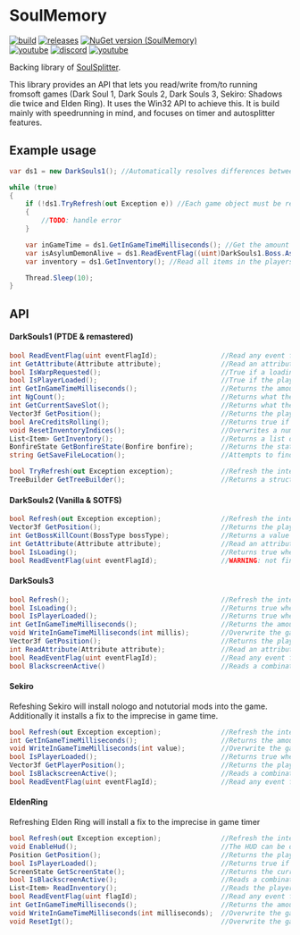 ﻿# SoulMemory

[![build](https://img.shields.io/github/actions/workflow/status/FrankvdStam/SoulSplitter/build.yml?branch=main)](https://github.com/FrankvdStam/SoulSplitter/actions) 
[![releases](https://img.shields.io/github/v/release/FrankvdStam/SoulSplitter)](https://github.com/FrankvdStam/SoulSplitter/releases) [![NuGet version (SoulMemory)](https://img.shields.io/nuget/v/SoulMemory)](https://www.nuget.org/packages/SoulMemory/)  
[![youtube](https://img.shields.io/badge/buy%20me%20a%20coffee-donate-yellow.svg)](https://ko-fi.com/wasted1) [![discord](https://img.shields.io/badge/-Discord-blue)](https://discord.com/users/281116269921566721) [![youtube](https://img.shields.io/badge/-YouTube-red)](https://www.youtube.com/@1wasted)

Backing library of [SoulSplitter](https://github.com/FrankvdStam/SoulSplitter).

This library provides an API that lets you read/write from/to running fromsoft games (Dark Soul 1, Dark Souls 2, Dark Souls 3, Sekiro: Shadows die twice and Elden Ring). It uses the Win32 API to achieve this. It is build mainly with speedrunning in mind, and focuses on timer and autosplitter features.

## Example usage

```C#
var ds1 = new DarkSouls1(); //Automatically resolves differences between PTDE & Remastered. Same applies to DarkSouls2

while (true)
{
    if (!ds1.TryRefresh(out Exception e)) //Each game object must be refreshed often, best would be 60 times per second.
    {
        //TODO: handle error
    }

    var inGameTime = ds1.GetInGameTimeMilliseconds(); //Get the amount of milliseconds played on the current character
    var isAsylumDemonAlive = ds1.ReadEventFlag((uint)DarkSouls1.Boss.AsylumDemon); //Read an arbitrary event flag, in this case the boss defeated flag for asylum demon
    var inventory = ds1.GetInventory(); //Read all items in the players inventory

    Thread.Sleep(10);
}
```


## API

#### DarkSouls1 (PTDE & remastered)
```C#
bool ReadEventFlag(uint eventFlagId);                //Read any event flag (more info about event flags on the wiki: https://github.com/FrankvdStam/SoulSplitter/wiki/Eventflags)
int GetAttribute(Attribute attribute);               //Read an attribute (one of the player's levels)
bool IsWarpRequested();                              //True if a loading screen is visible, and a warp was requested via a bonfire, homeward bone, darksign or homeward miracle
bool IsPlayerLoaded();                               //True if the player object is loaded in memory
int GetInGameTimeMilliseconds();                     //Returns the amount of milliseconds played on the current savefile. Returns 0 in the main menu
int NgCount();                                       //Returns what the current NG+ cycle is
int GetCurrentSaveSlot();                            //Returns what the current, or last loaded save slot is
Vector3f GetPosition();                              //Returns the players position in a vector of 3 floats
bool AreCreditsRolling();                            //Returns true if the credits are rolling
void ResetInventoryIndices();                        //Overwrites a number of in-game indices (current selected inventory slot for instance)
List<Item> GetInventory();                           //Returns a list of items, read from the players inventory
BonfireState GetBonfireState(Bonfire bonfire);       //Returns the state of a bonfire
string GetSaveFileLocation();                        //Attempts to find the path to the savefile, depending on locale

bool TryRefresh(out Exception exception);            //Refresh the internal structures, make sure the game is still running, etc. Must be called often for reliable return values
TreeBuilder GetTreeBuilder();                        //Returns a structure representing memory addresses, pointers and offsets. Can be used to resolve said pointers, or verified against a file. You likely won't need this, unless you want to extend the object
```

#### DarkSouls2 (Vanilla & SOTFS)
```C#
bool Refresh(out Exception exception);               //Refresh the internal structures, make sure the game is still running, etc. Must be called often for reliable return values
Vector3f GetPosition();                              //Returns the players position in a vector of 3 floats
int GetBossKillCount(BossType bossType);             //Returns a value representing the current NG+ cycle plus the amount of boss kills on this cycle. If you kill last giant once on ng, it will return 1. Kill him twice, it will retun 2. Kill him 0 times on ng+, it will return 1.
int GetAttribute(Attribute attribute);               //Read an attribute (one of the player's levels)
bool IsLoading();                                    //Returns true when a loading screen is visible
bool ReadEventFlag(uint eventFlagId);                //WARNING: not finished, will return garbage data. Event flags are weird in DS2.
```


#### DarkSouls3
```C#
bool Refresh();                                      //Refresh the internal structures, make sure the game is still running, etc. Must be called often for reliable return values
bool IsLoading();                                    //Returns true when a loading screen is visible
bool IsPlayerLoaded();                               //Returns true when the player object is loaded into memory
int GetInGameTimeMilliseconds();                     //Returns the amount of milliseconds played on the current savefile. Returns 0 in the main menu
void WriteInGameTimeMilliseconds(int millis);        //Overwrite the game's in game time with a new value (used in blackscreen removal to create the illusion of a paused timer)
Vector3f GetPosition();                              //Returns the players position in a vector of 3 floats
int ReadAttribute(Attribute attribute);              //Read an attribute (one of the player's levels)
bool ReadEventFlag(uint eventFlagId);                //Read any event flag (more info about event flags on the wiki: https://github.com/FrankvdStam/SoulSplitter/wiki/Eventflags)
bool BlackscreenActive()                             //Reads a combination of flags in memory to determine of a blackscreen is active
```


#### Sekiro

Refeshing Sekiro will install nologo and notutorial mods into the game. Additionally it installs a fix to the imprecise in game time.

```C#
bool Refresh(out Exception exception);               //Refresh the internal structures, make sure the game is still running, etc. Must be called often for reliable return values
int GetInGameTimeMilliseconds();                     //Returns the amount of milliseconds played on the current savefile. Returns 0 in the main menu
void WriteInGameTimeMilliseconds(int value);         //Overwrite the game's in game time with a new value (used in blackscreen removal to create the illusion of a paused timer)
bool IsPlayerLoaded();                               //Returns true when the player object is loaded into memory
Vector3f GetPlayerPosition();                        //Returns the players position in a vector of 3 floats
bool IsBlackscreenActive();                          //Reads a combination of flags in memory to determine of a blackscreen is active
bool ReadEventFlag(uint eventFlagId);                //Read any event flag (more info about event flags on the wiki: https://github.com/FrankvdStam/SoulSplitter/wiki/Eventflags)
```


#### EldenRing

Refreshing Elden Ring will install a fix to the imprecise in game timer

```C#
bool Refresh(out Exception exception);               //Refresh the internal structures, make sure the game is still running, etc. Must be called often for reliable return values
void EnableHud();                                    //The HUD can be on disabled or on "auto". This function sets it to always on.
Position GetPosition();                              //Returns the players position in a vector of 3 floats + the ID's of the current tile
bool IsPlayerLoaded();                               //Returns true if the player object is loaded into memory
ScreenState GetScreenState();                        //Returns the current "screenstate", can be InGame/Loading/MainMenu/Unknown
bool IsBlackscreenActive();                          //Reads a combination of flags in memory to determine of a blackscreen is active
List<Item> ReadInventory();                          //Reads the player's inventory. A part of the inventory seems stored in event flags (especially key-items) so be warned: some things might not be in this list
bool ReadEventFlag(uint flagId);                     //Read any event flag (more info about event flags on the wiki: https://github.com/FrankvdStam/SoulSplitter/wiki/Eventflags)
int GetInGameTimeMilliseconds();                     //Returns the amount of milliseconds played on the current savefile. Returns 0 in the main menu
void WriteInGameTimeMilliseconds(int milliseconds);  //Overwrite the game's in game time with a new value (used in blackscreen removal to create the illusion of a paused timer)
void ResetIgt();                                     //Overwrite the game's in game time with 0 (used to prepare NG+ save files)
```
